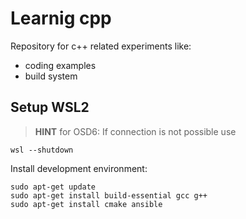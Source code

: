 # Learnig cpp
Repository for c++ related experiments like:
- coding examples
- build system

## Setup WSL2

> **HINT** for OSD6: If connection is not possible use

    wsl --shutdown

Install development environment:

    sudo apt-get update
    sudo apt-get install build-essential gcc g++
    sudo apt-get install cmake ansible